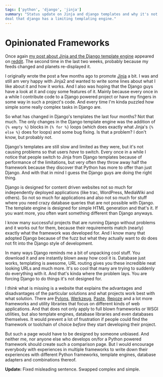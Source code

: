 ```yaml
---
tags: ['python', 'django', 'jinja']
summary: "Status update on Jinja and django templates and why it's not a big
deal that django has a limiting templating engine."
---
```


# Opinionated Frameworks

Once again [my post about Jinja and the Django template engine](http://lucumr.pocoo.org/2008/9/16/why-jinja-is-not-django-and-why-django-should-have-a-look-at-it)
appeared on [reddit](http://reddit.com/). The second time in the last
two weeks, probably because my feeds changed and planets re-displayed
it.

I originally wrote the post a few months ago to promote [Jinja](http://jinja.pocoo.org/) a bit. I was and still am very happy with
Jinja2 and wanted to write some lines about what I like about it and how
it works. And I also was hoping that the Django guys have a look at it
and copy some features of it. Mainly because every once in a while I
contribute code to a Django powered project or have my fingers in some
way in such a project's code. And every time I'm kinda puzzled how
simple some really complex tasks in Django are.

So what has changed in Django's templates the last four months? Not that
much. The only changes in the Django template engine was the addition of
`{% empty %}` blocks in `{% for %}` loops (which does exactly what
Jinja's `{% else %}` does for loops) and some bug fixing. Is that a
problem? I don't know, but probably not.

Django's templates are still slow and limited as they were, but it's not
causing problems so that users *have* to switch. Every once in a while I
notice that people switch to Jinja from Django templates because of
performance of the limitations, but very often they throw away half the
framework because they discover that Python has more to offer than just
Django. And with that in mind I guess the Django guys are doing the
right thing.

Django is designed for content driven websites not so much for
independently deployed applications (like trac, WordPress, MediaWiki and
others). So not so much for applications and also not so much for stuff
where you need crazy database queries that are not possible with Django.
The template engine is designed for simple HTML generation and that's
it. If you want more, you often want something different than Django
anyways.

I know many successful projects that are running Django without problems
and it works out for them, because their requirements match (nearly)
exactly what the framework was developed for. And I know many that
adopted Django because of the fuzz but what they actually want to do
does not fit into the Django style of development.

In many ways Django reminds me a bit of unpacking cool stuff. You
download it and are instantly blown away how cool it is. Database just
works, templating is awesome, URL routing gives you these incredible
neat looking URLs and much more. It's so cool that many are trying to
suddenly do everything with it. And that's kinda where the problem lays.
You are forcing Django to do things it's not designed for.

I *think* what is missing is a website that explains the advantages and
disadvantages of the particular solutions and what projects work best
with what solution. There are [Pylons](http://pylonshq.com/),
[Werkzeug](http://werkzeug.pocoo.org/), [Paste](http://pythonpaste.org/), [Repoze](http://repoze.org/) and a lot
more frameworks and utility libraries that focus on different kinds of
web applications. And that does not only apply to full blown frameworks
or WSGI utilities, but also template engines, database libraries and
even databases themselves. It would prevent a lot of frustration if
people could find the framework or toolchain of choice *before* they
start developing their project.

But such a page would have to be designed by someone unbiased. And
neither me, nor anyone else who develops on/for a Python powered
framework should create such a comparison page. But I would encourage
everybody with experiences in multiple frameworks to write down their
experiences with different Python frameworks, template engines, database
adapters and combinations thereof.

**Update:** Fixed misleading sentence. Swapped complex and simple.

